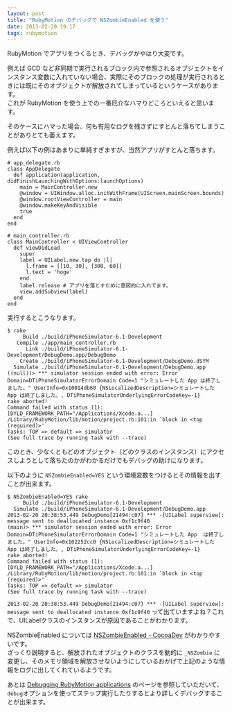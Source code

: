 ```yaml
---
layout: post
title: "RubyMotion のデバッグで NSZombieEnabled を使う"
date: 2013-02-20 19:17
tags: rubymotion
---
```

RubyMotion でアプリをつくるとき、デバッグがやはり大変です。

例えば GCD など非同期で実行されるブロック内で参照されるオブジェクトをインスタンス変数に入れていない場合、実際にそのブロックの処理が実行されるときには既にそのオブジェクトが解放されてしまっているというケースがあります。  
これが RubyMotion を使う上での一番厄介なハマりどころといえると思います。

そのケースにハマった場合、何も有用なログを残さずにすとんと落ちてしまうことがありとても萎えます。

例えば以下の例はあまりに単純すぎますが、当然アプリがすとんと落ちます。

```
# app_delegate.rb
class AppDelegate
  def application(application, didFinishLaunchingWithOptions:launchOptions)
    main = MainController.new
    @window = UIWindow.alloc.initWithFrame(UIScreen.mainScreen.bounds)
    @window.rootViewController = main
    @window.makeKeyAndVisible
    true
  end
end

# main_controller.rb
class MainController < UIViewController
  def viewDidLoad
    super
    label = UILabel.new.tap do |l|
      l.frame = [[10, 30], [300, 60]]
      l.text = 'hoge'
    end
    label.release # アプリを落とすために意図的に入れてます。
    view.addSubview(label)
  end
end
```

実行するとこうなります。
```
$ rake
     Build ./build/iPhoneSimulator-6.1-Development
   Compile ./app/main_controller.rb
      Link ./build/iPhoneSimulator-6.1-Development/DebugDemo.app/DebugDemo
    Create ./build/iPhoneSimulator-6.1-Development/DebugDemo.dSYM
  Simulate ./build/iPhoneSimulator-6.1-Development/DebugDemo.app
((null))> *** simulator session ended with error: Error Domain=DTiPhoneSimulatorErrorDomain Code=1 "シミュレートした App は終了しました。" UserInfo=0x10014db60 {NSLocalizedDescription=シミュレートした App は終了しました。, DTiPhoneSimulatorUnderlyingErrorCodeKey=-1}
rake aborted!
Command failed with status (1): [DYLD_FRAMEWORK_PATH="/Applications/Xcode.a...]
/Library/RubyMotion/lib/motion/project.rb:101:in `block in <top (required)>'
Tasks: TOP => default => simulator
(See full trace by running task with --trace)
```


このとき、少なくともどのオブジェクト（どのクラスのインスタンス）にアクセスしようとして落ちたのかがわかるだけでもデバッグの助けになります。

以下のように `NSZombieEnabled=YES` という環境変数をつけるとその情報を出すことが出来ます。

```
$ NSZombieEnabled=YES rake
     Build ./build/iPhoneSimulator-6.1-Development
  Simulate ./build/iPhoneSimulator-6.1-Development/DebugDemo.app
2013-02-20 20:38:53.449 DebugDemo[21494:c07] *** -[UILabel superview]: message sent to deallocated instance 0xf1c9f40
(main)> *** simulator session ended with error: Error Domain=DTiPhoneSimulatorErrorDomain Code=1 "シミュレートした App  は終了しました。" UserInfo=0x102252cc0 {NSLocalizedDescription=シミュレートした App は終了しました。, DTiPhoneSimulatorUnderlyingErrorCodeKey=-1}
rake aborted!
Command failed with status (1): [DYLD_FRAMEWORK_PATH="/Applications/Xcode.a...]
/Library/RubyMotion/lib/motion/project.rb:101:in `block in <top (required)>'
Tasks: TOP => default => simulator
(See full trace by running task with --trace)
```

`2013-02-20 20:38:53.449 DebugDemo[21494:c07] *** -[UILabel superview]: message sent to deallocated instance 0xf1c9f40` って出ていますよね？これで、UILabelクラスのインスタンスが原因であることがわかります。

NSZombieEnabled については [NSZombieEnabled - CocoaDev](http://cocoadev.com/wiki/NSZombie) がわかりやすいです。  
ざっくり説明すると、解放されたオブジェクトのクラスを動的に `_NSZombie` に変更し、そのメモリ領域を解放させないようにしているおかげで上記のような情報をログに出してくれているようです。

あとは [Debugging RubyMotion applications](http://rubymotion.jp/RubyMotionDocumentation/articles/debugging/index.html) のページを参照していただいて、`debug`オプションを使ってステップ実行したりするとより詳しくデバッグすることが出来ます。
